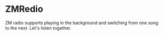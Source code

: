 # ZMRedio
ZM radio supports playing in the background and switching from one song to the next. Let's listen together.
